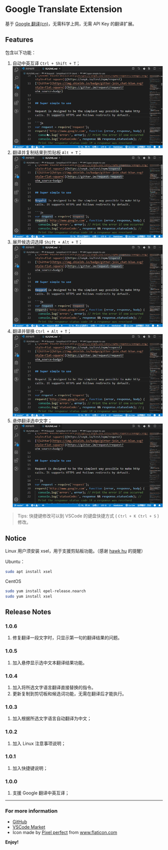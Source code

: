 # Google Translate Extension

基于 [Google 翻译(cn)](https://translate.google.cn)，无需科学上网，无需 API Key 的翻译扩展。

## Features

包含以下功能：

1. 自动中英互译 `Ctrl + Shift + T`；
   ![自动中英互译](./asserts/translates.gif)
2. 翻译并复制结果到剪贴板 `Alt + T`；
   ![翻译并复制结果到剪贴板](./asserts/clipboard.gif)
3. 展开候选词选择 `Shift + Alt + T`；
   ![展开候选词选择](./asserts/candidate.gif)   
4. 翻译并替换 `Ctrl + Alt + T`；
   ![翻译并替换](./asserts/replace.gif)
5. 悬停翻译选中文字；
   ![悬停翻译选中文字](./asserts/hover.gif)
   

> Tips: 快捷键修改可以到 VSCode 的键盘快捷方式 ( `Ctrl + K Ctrl + S` ) 修改。

## Notice

Linux 用户须安装 xsel，用于支援剪贴板功能。（感谢 [hawk hu](https://github.com/hawkhu) 的提醒）

Ubuntu：
```bash
sudo apt install xsel
```

CentOS
```bash
sudo yum install epel-release.noarch
sudo yum install xsel
```

## Release Notes

### 1.0.6
1. 修复翻译一段文字时，只显示第一句的翻译结果的问题。

### 1.0.5
1. 加入悬停显示选中文本翻译结果功能。

### 1.0.4
1. 加入将所选文字语言翻译直接替换的指令。
2. 更新复制到剪切板和候选词功能，无需在翻译后才能执行。

### 1.0.3
1. 加入根据所选文字语言自动翻译为中文；
  
### 1.0.2

1. 加入 Linux 注意事项说明；
   
### 1.0.1

1. 加入快捷键说明；

### 1.0.0

1. 支援 Google 翻译中英互译；

---

### For more information

* [GitHub](https://github.com/imlinhanchao/vsc-google-translate)
* [VSCode Market](https://marketplace.visualstudio.com/items?itemName=hancel.google-translate)
* Icon made by [Pixel perfect](https://www.flaticon.com/authors/pixel-perfect) from www.flaticon.com 

**Enjoy!**
